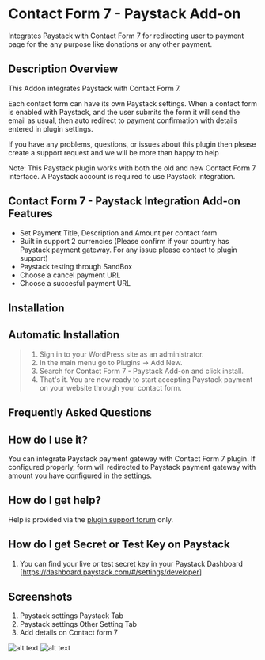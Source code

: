 # Contact Form 7 - Paystack Add-on

Integrates Paystack with Contact Form 7 for redirecting user to payment page for the any purpose like donations or any other payment. 

## Description Overview

This Addon integrates Paystack with Contact Form 7.

Each contact form can have its own Paystack settings. When a contact form is enabled with Paystack, and the user submits the form it will send the email as usual, then auto redirect to payment confirmation with details entered in plugin settings.  

If you have any problems, questions, or issues about this plugin then please create a support request and we will be more than happy to help

Note: This Paystack plugin works with both the old and new Contact Form 7 interface. A Paystack account is required to use Paystack integration. 

## Contact Form 7 - Paystack Integration Add-on Features

*	Set Payment Title, Description and Amount per contact form
*   Built in support 2 currencies (Please confirm if your country has Paystack payment gateway. For any issue please contact to plugin support)
*	Paystack testing through SandBox
*	Choose a cancel payment URL
*	Choose a succesful payment URL

## Installation

## Automatic Installation
> 1. Sign in to your WordPress site as an administrator.
> 2. In the main menu go to Plugins -> Add New.
> 3. Search for Contact Form 7 - Paystack Add-on and click install.
> 4. That's it. You are now ready to start accepting Paystack payment on your website through your contact form.

## Frequently Asked Questions

## How do I use it? 

You can integrate Paystack payment gateway with Contact Form 7 plugin. If configured properly, form will redirected to Paystack payment gateway with amount you have configured in the settings. 

## How do I get help?

Help is provided via the [plugin support forum](https://wordpress.org/support/plugin/contact-form-7-paystack-integration) only.

## How do I get Secret or Test Key on Paystack 

1. You can find your live or test secret key in your Paystack Dashboard [https://dashboard.paystack.com/#/settings/developer]


## Screenshots
1. Paystack settings Paystack Tab
2. Paystack settings Other Setting Tab
3. Add details on Contact form 7

![alt text](https://github.com/JamesUgbanu/contact-form-7-paystack-integration/blob/master/assets/img/paystack%20details%20on%20contact%20form%207.PNG)
![alt text](https://github.com/JamesUgbanu/contact-form-7-paystack-integration/blob/master/assets/img/paystack%20account.PNG)
